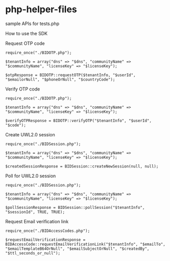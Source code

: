 # php-helper-files

sample APIs for tests.php

How to use the SDK

Request OTP code
```
require_once("./BIDOTP.php");

$tenantInfo = array("dns" => "$dns", "communityName" => "$communityName", "licenseKey" => "$licenseKey");

$otpResponse = BIDOTP::requestOTP($tenantInfo, "$userId", "$emailorNull", "$phoneOrNull", "$countryCode");
```

Verify OTP code
```
require_once("./BIDOTP.php");

$tenantInfo = array("dns" => "$dns", "communityName" => "$communityName", "licenseKey" => "$licenseKey");

$verifyOTPResponse = BIDOTP::verifyOTP("$tenantInfo", "$userId", "$code");
```

Create UWL2.0 session
```
require_once("./BIDSession.php");

$tenantInfo = array("dns" => "$dns", "communityName" => "$communityName", "licenseKey" => "$licenseKey");

$createdSessionResponse = BIDSession::createNewSession(null, null);
```

Poll for UWL2.0 session
```
require_once("./BIDSession.php");

$tenantInfo = array("dns" => "$dns", "communityName" => "$communityName", "licenseKey" => "$licenseKey");

$pollSessionResponse = BIDSession::pollSession("$tenantInfo", "$sessionId", TRUE, TRUE);
```

Request Email verification link
```
require_once("./BIDAccessCodes.php");

$requestEmailVerificationResponse = BIDAccessCode::requestEmailVerificationLink("$tenantInfo", "$emailTo", "$emailTemplateB64OrNull", "$emailSubjectOrNull", "$createdBy", "$ttl_seconds_or_null");
```
